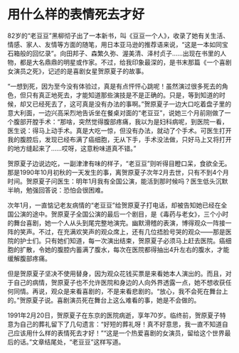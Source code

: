 # 用什么样的表情死去才好

82岁的“老豆豆”黑柳彻子出了一本新书，叫《豆豆一个人》，收录了她有关生活、情感、家人、友情等方面的随笔，用日本亚马逊的推荐语来说，“这是一本如同宝石箱般的回忆录”。向田邦子、森繁久弥、渥美清、泽村贞子……出现在书里的人物，都是大名鼎鼎的明星或作家。不过，给我印象最深的，是书末那篇《一个喜剧女演员之死》，记述的是喜剧女星贺原夏子的故事。 

“一想到死，因为至今没有体验过，真是有点怦怦心跳呢！虽然演过很多死去的角色，但只有真正地死去，才能知道那些演技是不是正确的。只是，等到知道的时候，却又已经死去了，这可真是没有办法的事啊。”贺原夏子一边大口吃着盘子里的意大利面，一边兴高采烈地告诉坐在餐桌对面的“老豆豆”，说她三个月前刚做了一个腹部开膛手术：“那啥，突然觉得腹部疼痛，我以为是妇科病呢，到医院一看，医生说：得马上动手术。真是大吃一惊，但没有办法，就动了个手术。可医生打开我的腹腔后，发现已经布满了癌细胞，无从下手，手术没法做，只好马上又将打开的地方缝起来了……哎呀，这意粉味道真不错。” 

贺原夏子边说边吃，一副津津有味的样子，“老豆豆”则听得目瞪口呆，食欲全无。那是1990年10月初秋的一天发生的事，离贺原夏子次年2月去世，只有不到4个月时间。贺原夏子问医生：明年1月我有全国公演，能活到那时候吗？医生低头沉默半晌，勉强回答说：恐怕会很困难。 

次年1月，一直惦记老友病情的“老豆豆”给贺原夏子打电话，却被告知她已经在全国公演的途中。贺原夏子全国公演的最后一个剧目，是《毒药与老女》，三个小时的舞台喜剧，她一个人从头到尾完整地演完。幽默滑稽的表演，博得观众一阵接一阵的笑声。不过，在充满欢笑声的观众席上，还有几位捂脸号哭的观众——那是医院的护士们。只有她们知道，每一次演出结束，贺原夏子必须马上赶去医院。癌细胞的扩散，令她的腹腔内蓄满了腹水，每次在医院都得抽出4升左右的腹水，才能缓解腹部疼痛。 

但是贺原夏子坚决不使用替身，因为观众花钱买票是来看她本人演出的。而且，对于自己的病情，贺原夏子也不允许医院和身边的人向外界透露一点，她不想收获任何同情。再说，观众是来看喜剧的，不是来看悲剧的。“放心，我不会死在舞台上的。”贺原夏子说。喜剧演员死在舞台上这么难看的事，她是不会做的。 

1991年2月20日，贺原夏子在东京的医院病逝，享年70岁。临终前，贺原夏子特意为自己的葬礼留下了几句遗言：“好短的葬礼呀！真不好意思，我一直不知道自己应该用什么样的表情死去才好！”“这是一个热爱喜剧的女演员，留给这个世界最后的话。”文章结尾处，“老豆豆”这样写道。